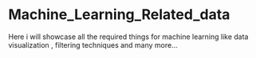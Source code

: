 # Machine_Learning_Related_data
Here i will showcase all the required things for machine learning like data visualization , filtering techniques and many more...
